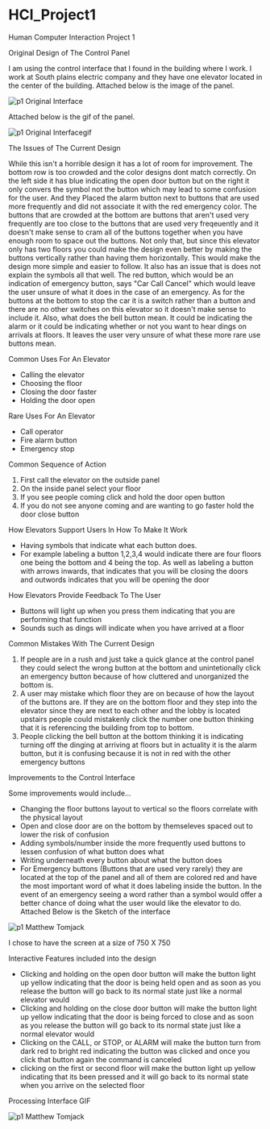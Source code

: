 # HCI_Project1
Human Computer Interaction Project 1

Original Design of The Control Panel

I am using the control interface that I found in the building where I work. I work at South plains electric company and they have one elevator located in the center of the building. Attached below is the image of the panel.

![p1 Original Interface](https://user-images.githubusercontent.com/70035779/192925615-0ece58a2-c946-4d61-8588-0e004cf33f76.jpeg)


Attached below is the gif of the panel.

![p1 Original Interfacegif](https://user-images.githubusercontent.com/70035779/192925629-121cad36-00d7-4873-aa4a-2a0ed22156a4.GIF)



The Issues of The Current Design

   While this isn't a horrible design it has a lot of room for improvement. The bottom row is too crowded and the color designs dont match correctly. On the left side it has blue indicating the open door button but on the right it only convers the symbol not the button which may lead to some confusion for the user. And they Placed the alarm button next to buttons that are used more frequently and did not associate it with the red emergency color. 
   The buttons that are crowded at the bottom are buttons that aren't used very frequently are too close to the buttons that are used very freqeuently and it doesn't make sense to cram all of the buttons together when you have enough room to space out the buttons.
   Not only that, but since this elevator only has two floors you could make the design even better by making the buttons vertically rather than having them horizontally. This would make the design more simple and easier to follow. 
   It also has an issue that is does not explain the symbols all that well. The red button, which would be an indication of emergency button, says "Car Call Cancel" which  would leave the user unsure of what it does in the case of an emergency. As for the buttons at the bottom to stop the car it is a switch rather than a button and there are no other switches on this elevator so it doesn't make sense to include it. Also, what does the bell button mean. It could be indicating the alarm or it could be indicating whether or not you want to hear dings on arrivals at floors. It leaves the user very unsure of what these more rare use buttons mean.
   
   

Common Uses For An Elevator

- Calling the elevator
- Choosing the floor
- Closing the door faster
- Holding the door open

Rare Uses For An Elevator
- Call operator
- Fire alarm button
- Emergency stop


Common Sequence of Action
1) First call the elevator on the outside panel
2) On the inside panel select your floor
3) If you see people coming click and hold the door open button
4) If you do not see anyone coming and are wanting to go faster hold the door close button


How Elevators Support Users In How To Make It Work
- Having symbols that indicate what each button does. 
- For example labeling a button 1,2,3,4 would indicate there are four floors one being the bottom and 4 being the top. As well as labeling a button with arrows inwards, that indicates that you will be closing the doors and outwords indicates that you will be opening the door


How Elevators Provide Feedback To The User
- Buttons will light up when you press them indicating that you are performing that function
- Sounds such as dings will indicate when you have arrived at a floor


Common Mistakes With The Current Design
1) If people are in a rush and just take a quick glance at the control panel they could select the wrong button at the bottom and unintetionally click an emergency button because of how cluttered and unorganized the bottom is.
2) A user may mistake which floor they are on because of how the layout of the buttons are. If they are on the bottom floor and they step into the elevator since they are next to each other and the lobby is located upstairs people could mistakenly click the number one button thinking that it is referencing the building from top to bottom. 
3) People clicking the bell button at the bottom thinking it is indicating turning off the dinging at arriving at floors but in actuality it is the alarm button, but it is confusing because it is not in red with the other emergency buttons

Improvements to the Control Interface

Some improvements would include...
- Changing the floor buttons layout to vertical so the floors correlate with the physical layout
- Open and close door are on the bottom by themseleves spaced out to lower the risk of confusion
- Adding symbols/number inside the more frequently used buttons to lessen confusion of what button does what
- Writing underneath every button about what the button does
- For Emergency buttons (Buttons that are used very rarely) they are located at the top of the panel and all of them are colored red and have the most important word of what it does labeling inside the button. In the event of an emergency seeing a word rather than a symbol would offer a better chance of doing what the user would like the elevator to do.  
Attached Below is the Sketch of the interface

![p1 Matthew Tomjack](https://user-images.githubusercontent.com/70035779/192925657-0f3a9f2a-fa96-4b1b-b02e-4d59b4349921.jpeg)

I chose to have the screen at a size of 750 X 750 

Interactive Features included into the design
- Clicking and holding on the open door button will make the button light up yellow indicating that the door is being held open and as soon as you release the button will go back to its normal state just like a normal elevator would
- Clicking and holding on the close door button will make the button light up yellow indicating that the door is being forced to close and as soon as you release the button will go back to its normal state just like a normal elevator would
- Clicking on the CALL, or STOP, or ALARM will make the button turn from dark red to bright red indicating the button was clicked and once you click that button again the command is canceled
- clicking on the first or second floor will make the button light up yellow indicating that its been pressed and it will go back to its normal state when you arrive on the selected floor

Processing Interface GIF

![p1 Matthew Tomjack](https://user-images.githubusercontent.com/70035779/192932877-0ec49309-4aa4-464d-94de-5484d05a2467.gif)

